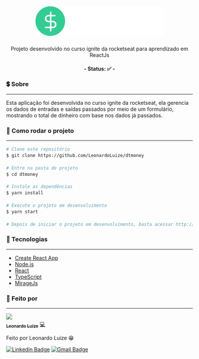 <h1 align="center">
    <img src="./src/assets/logo.svg">
</h1>
<p align="center">Projeto desenvolvido no curso ignite da rocketseat para aprendizado em ReactJs</p>

<h4 align="center"> 
	- Status: ✅ -
</h4>

### 💲 Sobre
---

<p>Esta aplicação foi desenvolvida no curso ignite da rocketseat, ela gerencia os dados de entradas e saídas passados por meio de um formulário, mostrando o total de dinheiro com base nos dados já passados.</p>

### 🔌 Como rodar o projeto
---

```bash
# Clone este repositório
$ git clone https://github.com/LeonardoLuize/dtmoney

# Entre na pasta do projeto
$ cd dtmoney

# Instale as dependências
$ yarn install

# Execute o projeto em desenvolvimento
$ yarn start

# Depois de iniciar o projeto em desenvolvimento, basta acessar http://localhost:3000
```

### 🔋 Tecnologias
---

- [Create React App](https://github.com/facebook/create-react-app)
- [Node.js](https://nodejs.org/en/)
- [React](https://pt-br.reactjs.org/)
- [TypeScript](https://www.typescriptlang.org/)
- [MirageJs](https://miragejs.com/)

### 🎲 Feito por
---

<a href="https://github.com/LeonardoLuize">
 <img src="https://avatars.githubusercontent.com/u/74014082?v=4" width="100px;"/>
 <br />
 <sub><b>Leonardo Luize</b></sub></a> <a href="https://github.com/LeonardoLuize" >💻</a>


Feito por Leonardo Luize 😁

[![Linkedin Badge](https://img.shields.io/badge/-Leonardo-blue?style=rounded&logo=Linkedin&logoColor=white&link=https://www.linkedin.com/in/leonardoluize/)](https://www.linkedin.com/in/leonardoluize/) 
[![Gmail Badge](https://img.shields.io/badge/-leonardo.luize2@gmail.com-c14438?style=rounded&logo=Gmail&logoColor=white&link=mailto:leonardo.luize2@gmail.com)](mailto:leonardo.luize2@gmail.com)

